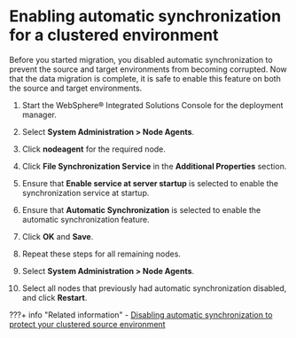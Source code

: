 # Enabling automatic synchronization for a clustered environment

Before you started migration, you disabled automatic synchronization to prevent the source and target environments from becoming corrupted. Now that the data migration is complete, it is safe to enable this feature on both the source and target environments.

1.  Start the WebSphere® Integrated Solutions Console for the deployment manager.

2.  Select **System Administration > Node Agents**.

3.  Click **nodeagent** for the required node.

4.  Click **File Synchronization Service** in the **Additional Properties** section.

5.  Ensure that **Enable service at server startup** is selected to enable the synchronization service at startup.

6.  Ensure that **Automatic Synchronization** is selected to enable the automatic synchronization feature.

7.  Click **OK** and **Save**.

8.  Repeat these steps for all remaining nodes.

9.  Select **System Administration > Node Agents**.

10. Select all nodes that previously had automatic synchronization disabled, and click **Restart**.



???+ info "Related information"
    -   [Disabling automatic synchronization to protect your clustered source environment](../../../../../../deployment/manage/migrate/preparing_source_env/mig_disable_auto-sync.md)

